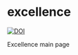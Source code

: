 # excellence
[![DOI](https://zenodo.org/badge/876623126.svg)](https://doi.org/10.5281/zenodo.14160875)

Excellence main page
